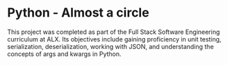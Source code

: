 # Python - Almost a circle 
This project was completed as part of the Full Stack Software Engineering curriculum at ALX.  Its objectives include gaining proficiency in unit testing, serialization, deserialization, working with JSON, and understanding the concepts of args and kwargs in Python.
